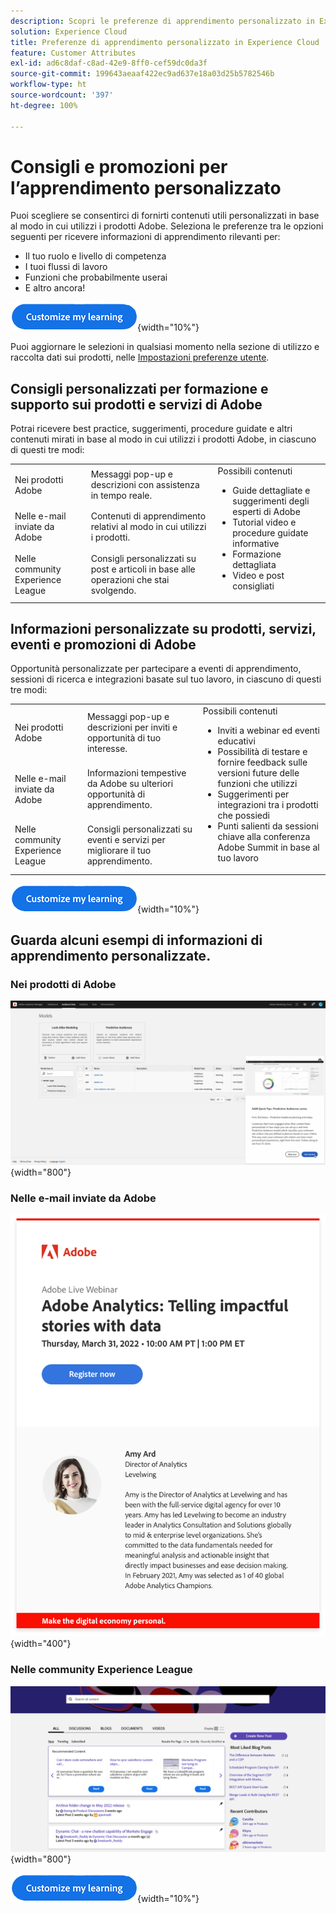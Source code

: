 ```yaml
---
description: Scopri le preferenze di apprendimento personalizzato in Experience Cloud. Consentono ai clienti di ricevere assistenza e promozioni personalizzate tramite e-mail, nei loro prodotti Adobe Experience Cloud e nelle community Adobe Experience League in base ai dati di utilizzo.
solution: Experience Cloud
title: Preferenze di apprendimento personalizzato in Experience Cloud
feature: Customer Attributes
exl-id: ad6c8daf-c8ad-42e9-8ff0-cef59dc0da3f
source-git-commit: 199643aeaaf422ec9ad637e18a03d25b5782546b
workflow-type: ht
source-wordcount: '397'
ht-degree: 100%

---
```


# Consigli e promozioni per l’apprendimento personalizzato

Puoi scegliere se consentirci di fornirti contenuti utili personalizzati in base al modo in cui utilizzi i prodotti Adobe. Seleziona le preferenze tra le opzioni seguenti per ricevere informazioni di apprendimento rilevanti per:

* Il tuo ruolo e livello di competenza
* I tuoi flussi di lavoro
* Funzioni che probabilmente userai
* E altro ancora!

[![](assets/personalized-learning-customize-learning-button.png)](https://experience.adobe.com/?shell_forceuserconsent=true#/home){width="10%"}


Puoi aggiornare le selezioni in qualsiasi momento nella sezione di utilizzo e raccolta dati sui prodotti, nelle [Impostazioni preferenze utente](https://experience.adobe.com/preferences/).





## Consigli personalizzati per formazione e supporto sui prodotti e servizi di Adobe

Potrai ricevere best practice, suggerimenti, procedure guidate e altri contenuti mirati in base al modo in cui utilizzi i prodotti Adobe, in ciascuno di questi tre modi:

<table>
<tbody>
  <tr>
    <td>Nei prodotti Adobe<br></td>
    <td>Messaggi pop-up e descrizioni con assistenza in tempo reale.</td>
    <td rowspan="3">Possibili contenuti <ul><li>Guide dettagliate e suggerimenti degli esperti di Adobe</li> 
    <li>Tutorial video e procedure guidate informative</li> 
    <li>Formazione dettagliata</li> 
    <li>Video e post consigliati</li>
    </ul></td>
  </tr>
  <tr>
    <td>Nelle e-mail inviate da Adobe</td>
    <td>Contenuti di apprendimento relativi al modo in cui utilizzi i prodotti.</td>
  </tr>
  <tr>
    <td>Nelle community Experience League</td>
    <td>Consigli personalizzati su post e articoli in base alle operazioni che stai svolgendo.</td>
  </tr>
</tbody>
</table>



## Informazioni personalizzate su prodotti, servizi, eventi e promozioni di Adobe

Opportunità personalizzate per partecipare a eventi di apprendimento, sessioni di ricerca e integrazioni basate sul tuo lavoro, in ciascuno di questi tre modi:

<table>
<tbody>
  <tr>
    <td>Nei prodotti Adobe<br></td>
    <td>Messaggi pop-up e descrizioni per inviti e opportunità di tuo interesse.</td>
    <td rowspan="3">Possibili contenuti <ul>
    <li>Inviti a webinar ed eventi educativi</li> 
    <li>Possibilità di testare e fornire feedback sulle versioni future delle funzioni che utilizzi</li>
    <li>Suggerimenti per integrazioni tra i prodotti che possiedi</li> 
    <li>Punti salienti da sessioni chiave alla conferenza Adobe Summit in base al tuo lavoro</li>
    </ul></td>
  </tr>
  <tr>
    <td>Nelle e-mail inviate da Adobe</td>
    <td>Informazioni tempestive da Adobe su ulteriori opportunità di apprendimento.</td>
  </tr>
  <tr>
    <td>Nelle community Experience League</td>
    <td>Consigli personalizzati su eventi e servizi per migliorare il tuo apprendimento.</td>
  </tr>
</tbody>
</table>


[![](assets/personalized-learning-customize-learning-button.png)](https://experience.adobe.com/?shell_forceuserconsent=true#/home){width="10%"}




## Guarda alcuni esempi di informazioni di apprendimento personalizzate.


### Nei prodotti di Adobe

![](assets/personalized-learning-in-product.gif){width="800"}



### Nelle e-mail inviate da Adobe

![](assets/personalized-learning-email.png){width="400"}



### Nelle community Experience League

![](assets/personalized-learning-communities.png){width="800"}



[![](assets/personalized-learning-customize-learning-button.png)](https://experience.adobe.com/?shell_forceuserconsent=true#/home){width="10%"}
